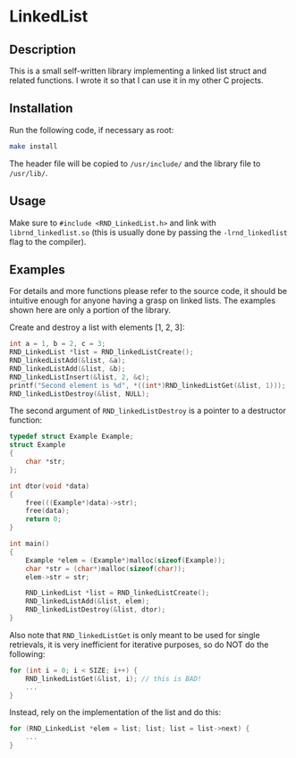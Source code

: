 # LinkedList

## Description

This is a small self-written library implementing a linked list struct and related functions.
I wrote it so that I can use it in my other C projects.

## Installation

Run the following code, if necessary as root:

```sh
make install
```

The header file will be copied to `/usr/include/` and the library file to `/usr/lib/`.

## Usage

Make sure to `#include <RND_LinkedList.h>` and link with `librnd_linkedlist.so` (this is usually
done by passing the `-lrnd_linkedlist` flag to the compiler).

## Examples

For details and more functions please refer to the source code, it should be intuitive enough
for anyone having a grasp on linked lists. The examples shown here are only a portion of the
library.

Create and destroy a list with elements [1, 2, 3]:

```c
int a = 1, b = 2, c = 3;
RND_LinkedList *list = RND_linkedListCreate();
RND_linkedListAdd(&list, &a);
RND_linkedListAdd(&list, &b);
RND_linkedListInsert(&list, 2, &c);
printf("Second element is %d", *((int*)RND_linkedListGet(&list, 1)));
RND_linkedListDestroy(&list, NULL);
```

The second argument of `RND_linkedListDestroy` is a pointer to a destructor function:

```c
typedef struct Example Example;
struct Example
{
    char *str;
};

int dtor(void *data)
{
    free(((Example*)data)->str);
    free(data);
    return 0;
}

int main()
{
    Example *elem = (Example*)malloc(sizeof(Example));
    char *str = (char*)malloc(sizeof(char));
    elem->str = str;

    RND_LinkedList *list = RND_linkedListCreate();
    RND_linkedListAdd(&list, elem);
    RND_linkedListDestroy(&list, dtor);
}
```

Also note that `RND_linkedListGet` is only meant to be used for single retrievals, it is
very inefficient for iterative purposes, so do NOT do the following:

```c
for (int i = 0; i < SIZE; i++) {
    RND_linkedListGet(&list, i); // this is BAD!
    ...
}
```

Instead, rely on the implementation of the list and do this:

```c
for (RND_LinkedList *elem = list; list; list = list->next) {
    ...
}
```
